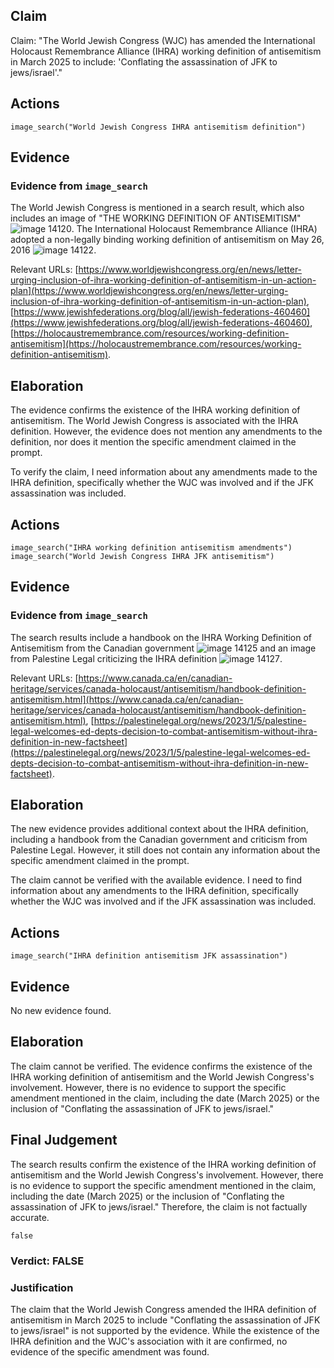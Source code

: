 ## Claim
Claim: "The World Jewish Congress (WJC) has amended the International Holocaust Remembrance Alliance (IHRA) working definition of antisemitism in March 2025 to include: 'Conflating the assassination of JFK to jews/israel'."

## Actions
```
image_search("World Jewish Congress IHRA antisemitism definition")
```

## Evidence
### Evidence from `image_search`
The World Jewish Congress is mentioned in a search result, which also includes an image of "THE WORKING DEFINITION OF ANTISEMITISM" ![image 14120](media/2025-09-01_09-06-1756717566-791705.jpg). The International Holocaust Remembrance Alliance (IHRA) adopted a non-legally binding working definition of antisemitism on May 26, 2016 ![image 14122](media/2025-09-01_09-06-1756717568-072799.jpg).

Relevant URLs: [https://www.worldjewishcongress.org/en/news/letter-urging-inclusion-of-ihra-working-definition-of-antisemitism-in-un-action-plan](https://www.worldjewishcongress.org/en/news/letter-urging-inclusion-of-ihra-working-definition-of-antisemitism-in-un-action-plan), [https://www.jewishfederations.org/blog/all/jewish-federations-460460](https://www.jewishfederations.org/blog/all/jewish-federations-460460), [https://holocaustremembrance.com/resources/working-definition-antisemitism](https://holocaustremembrance.com/resources/working-definition-antisemitism).


## Elaboration
The evidence confirms the existence of the IHRA working definition of antisemitism. The World Jewish Congress is associated with the IHRA definition. However, the evidence does not mention any amendments to the definition, nor does it mention the specific amendment claimed in the prompt.

To verify the claim, I need information about any amendments made to the IHRA definition, specifically whether the WJC was involved and if the JFK assassination was included.


## Actions
```
image_search("IHRA working definition antisemitism amendments")
image_search("World Jewish Congress IHRA JFK antisemitism")
```

## Evidence
### Evidence from `image_search`
The search results include a handbook on the IHRA Working Definition of Antisemitism from the Canadian government ![image 14125](media/2025-09-01_09-06-1756717583-682078.jpg) and an image from Palestine Legal criticizing the IHRA definition ![image 14127](media/2025-09-01_09-06-1756717584-081477.jpg).

Relevant URLs: [https://www.canada.ca/en/canadian-heritage/services/canada-holocaust/antisemitism/handbook-definition-antisemitism.html](https://www.canada.ca/en/canadian-heritage/services/canada-holocaust/antisemitism/handbook-definition-antisemitism.html), [https://palestinelegal.org/news/2023/1/5/palestine-legal-welcomes-ed-depts-decision-to-combat-antisemitism-without-ihra-definition-in-new-factsheet](https://palestinelegal.org/news/2023/1/5/palestine-legal-welcomes-ed-depts-decision-to-combat-antisemitism-without-ihra-definition-in-new-factsheet).


## Elaboration
The new evidence provides additional context about the IHRA definition, including a handbook from the Canadian government and criticism from Palestine Legal. However, it still does not contain any information about the specific amendment claimed in the prompt.

The claim cannot be verified with the available evidence. I need to find information about any amendments to the IHRA definition, specifically whether the WJC was involved and if the JFK assassination was included.


## Actions
```
image_search("IHRA definition antisemitism JFK assassination")
```

## Evidence
No new evidence found.

## Elaboration
The claim cannot be verified. The evidence confirms the existence of the IHRA working definition of antisemitism and the World Jewish Congress's involvement. However, there is no evidence to support the specific amendment mentioned in the claim, including the date (March 2025) or the inclusion of "Conflating the assassination of JFK to jews/israel."


## Final Judgement
The search results confirm the existence of the IHRA working definition of antisemitism and the World Jewish Congress's involvement. However, there is no evidence to support the specific amendment mentioned in the claim, including the date (March 2025) or the inclusion of "Conflating the assassination of JFK to jews/israel." Therefore, the claim is not factually accurate.

`false`


### Verdict: FALSE

### Justification
The claim that the World Jewish Congress amended the IHRA definition of antisemitism in March 2025 to include "Conflating the assassination of JFK to jews/israel" is not supported by the evidence. While the existence of the IHRA definition and the WJC's association with it are confirmed, no evidence of the specific amendment was found.
